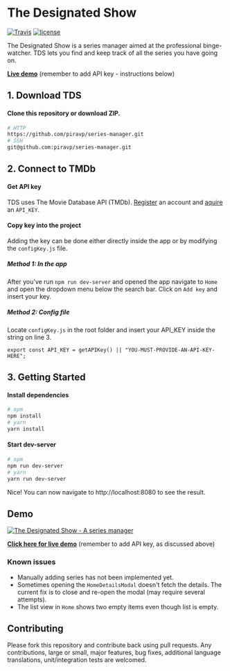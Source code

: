 # The Designated Show


[![Travis](https://img.shields.io/travis/piravp/series-manager.svg)](https://travis-ci.org/piravp/series-manager.svg?branch=master)
[![license](https://img.shields.io/github/license/piravp/series-manager.svg)](https://github.com/piravp/series-manager/blob/master/LICENSE.md)


The Designated Show is a series manager aimed at the professional binge-watcher. TDS lets you find and keep track of all the series you have going on. 

**[Live demo](https://the-designated-show.herokuapp.com/)** (remember to add API key - instructions below)

## 1. Download TDS
#### Clone this repository or download ZIP.
```sh
# HTTP
https://github.com/piravp/series-manager.git
# SSH
git@github.com:piravp/series-manager.git
```
## 2. Connect to TMDb
#### Get API key
TDS uses The Movie Database API (TMDb). [Register](https://www.themoviedb.org/account/signup) an account and [aquire](https://developers.themoviedb.org/3/getting-started/introduction) an `API_KEY`.

#### Copy key into the project
Adding the key can be done either directly inside the app or by modifying the `configKey.js` file.  
##### Method 1: In the app
After you've run `npm run dev-server` and opened the app navigate to `Home` and open the dropdown menu below the search bar. Click on `Add key` and insert your key.
##### Method 2: Config file
Locate `configKey.js` in the root folder and insert your API_KEY inside the string on line 3.
```node
export const API_KEY = getAPIKey() || "YOU-MUST-PROVIDE-AN-API-KEY-HERE";
```

## 3. Getting Started
#### Install dependencies
```sh
# npm
npm install
# yarn
yarn install
```

#### Start dev-server
```sh
# npm
npm run dev-server
# yarn
yarn run dev-server
```


Nice! You can now navigate to http://localhost:8080 to see the result.

## Demo
[![The Designated Show - A series manager](https://img.youtube.com/vi/wCUCFb-Yr5I/0.jpg)](https://youtu.be/wCUCFb-Yr5I)

**[Click here for live demo](https://the-designated-show.herokuapp.com/)** (remember to add API key, as discussed above)

### Known issues
* Manually adding series has not been implemented yet.
* Sometimes opening the `HomeDetailsModal` doesn't fetch the details. The current fix is to close and re-open the modal (may require several attempts).
* The list view in `Home` shows two empty items even though list is empty. 

## Contributing
Please fork this repository and contribute back using pull requests.
Any contributions, large or small, major features, bug fixes, additional language translations, unit/integration tests are welcomed.